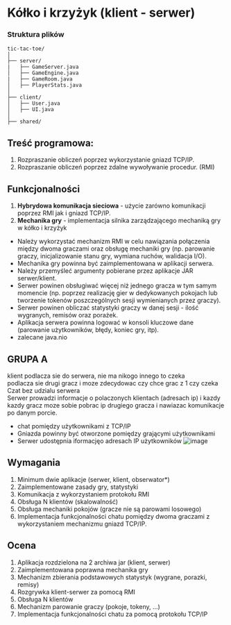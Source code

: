 # Kółko i krzyżyk (klient - serwer)
### Struktura plików
```
tic-tac-toe/
│
├── server/
|   ├── GameServer.java
│   ├── GameEngine.java
|   ├── GameRoom.java
│   ├── PlayerStats.java
│
├── client/
│   ├── User.java
│   ├── UI.java
│
├── shared/
```



## Treść programowa:
1. Rozpraszanie obliczeń poprzez wykorzystanie gniazd TCP/IP.
2. Rozpraszanie obliczeń poprzez zdalne wywoływanie procedur. (RMI)
## Funkcjonalności
1. **Hybrydowa komunikacja sieciowa** - użycie zarówno komunikacji poprzez RMI jak i gniazd TCP/IP.
2. **Mechanika gry** - implementacja silnika zarządzającego mechaniką gry w kółko i krzyżyk
- Należy wykorzystać mechanizm RMI w celu nawiązania połączenia między dwoma graczami oraz obsługę mechaniki gry (np. parowanie graczy, inicjalizowanie stanu gry, wymiana ruchów, walidacja I/O).
- Mechanika gry powinna być zaimplementowana w aplikacji serwera.
- Należy przemyśleć argumenty pobierane przez aplikacje JAR serwer/klient.
- Serwer powinen obsługiwać więcej niż jednego gracza w tym samym momencie (np. poprzez realizację gier w dedykowanych pokojach lub tworzenie tokenów poszczególnych sesji wymienianych przez graczy).
- Serwer powinen obliczać statystyki graczy w danej sesji - ilość wygranych, remisów oraz porażek.
- Aplikacja serwera powinna logować w konsoli kluczowe dane (parowanie użytkowników, błędy, koniec gry, itp).
- zalecane java.nio

## GRUPA A
klient podlacza sie do serwera, nie ma nikogo innego to czeka <br>
podlacza sie drugi gracz i moze zdecydowac czy chce grac z 1 czy czeka<br>
Czat bez udzialu serwera<br>
Serwer prowadzi informacje o polaczonych klientach (adresach ip) i kazdy kazdy gracz moze sobie pobrac ip drugiego gracza i nawiazac komunikacje po danym porcie. <br>

- chat pomiędzy użytkownikami z TCP/IP
- Gniazda powinny być otworzone pomiędzy grającymi użytkownikami
- Serwer udostępnia iformacjęo adresach IP użytkowników
![image](https://github.com/user-attachments/assets/e624110e-2d44-481f-a49f-e2ecf4c448df)

## Wymagania
1. Minimum dwie aplikacje (serwer, klient, obserwator*)
2. Zaimplementowane zasady gry, statystyki
3. Komunikacja z wykorzystaniem protokołu RMI
4. Obsługa N klientów (skalowalność)
5. Obsługa mechaniki pokojów (gracze nie są parowami losowego)
6. Implementacja funkcjonalności chatu pomiędzy dwoma graczami z wykorzystaniem mechanizmu gniazd TCP/IP.

## Ocena
1. Aplikacja rozdzielona na 2 archiwa jar (klient, serwer)
2. Zaimplementowana poprawna mechanika gry
3. Mechanizm zbierania podstawowych statystyk (wygrane, porazki, remisy)
4. Rozgrywka klient-serwer za pomocą RMI
5. Obsługa N klientów
6. Mechanizm parowanie graczy (pokoje, tokeny, ...)
7. Implementacja funkcjonalności chatu za pomocą protokołu TCP/IP
